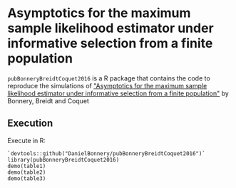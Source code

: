 Asymptotics for the maximum sample likelihood estimator under informative selection from a finite population
============================================================================================================

`pubBonneryBreidtCoquet2016` is a R package that contains the code to
reproduce the simulations of ["Asymptotics for the maximum sample
likelihood estimator under informative selection from a finite
population"](http://www.e-publications.org/ims/submission/BEJ/user/submissionFile/23537?confirm=3b2ff5b3)
by Bonnery, Breidt and Coquet

Execution
---------

Execute in R:

    `devtools::github("DanielBonnery/pubBonneryBreidtCoquet2016")`
    library(pubBonneryBreidtCoquet2016)
    demo(table1)
    demo(table2)
    demo(table3)
